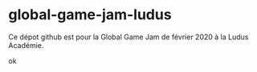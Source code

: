 # global-game-jam-ludus

Ce dépot github est pour la Global Game Jam de février 2020 à la Ludus Académie.

ok